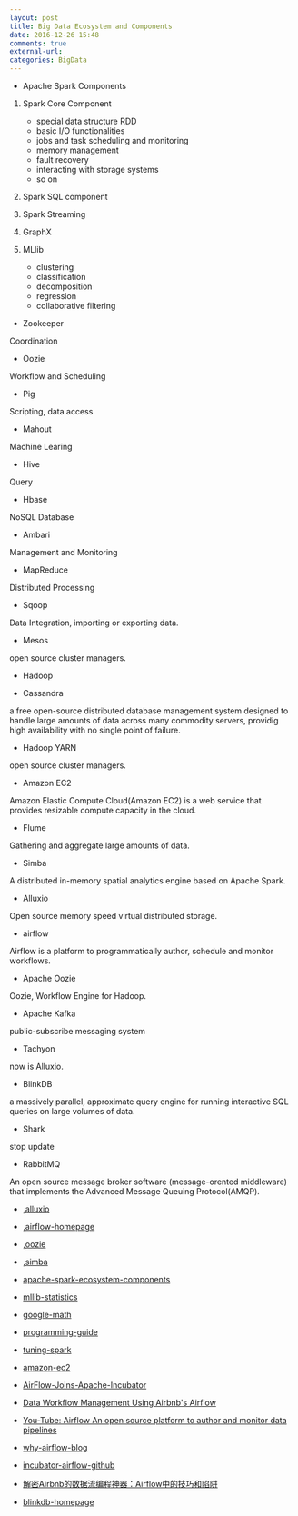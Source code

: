 ```yaml
---
layout: post
title: Big Data Ecosystem and Components
date: 2016-12-26 15:48
comments: true
external-url: 
categories: BigData
---
```



- Apache Spark Components

1. Spark Core Component
	- special data structure RDD
	- basic I/O functionalities
	- jobs and task scheduling and monitoring
	- memory management
	- fault recovery
	- interacting with storage systems
	- so on

2. Spark SQL component

3. Spark Streaming

4. GraphX

5. MLlib
	- clustering
	- classification
	- decomposition
	- regression
	- collaborative filtering


- Zookeeper

Coordination

- Oozie

Workflow and Scheduling


- Pig

Scripting, data access


- Mahout

Machine Learing


- Hive

Query


- Hbase

NoSQL Database


- Ambari

Management and Monitoring


- MapReduce

Distributed Processing


- Sqoop

Data Integration, importing or exporting data.


- Mesos

open source cluster managers.


- Hadoop


- Cassandra

a free open-source distributed database management system designed to handle large amounts of data across many commodity servers, providig high availability with no single point of failure.

- Hadoop YARN

open source cluster managers.


- Amazon EC2

Amazon Elastic Compute Cloud(Amazon EC2) is a web service that provides resizable compute capacity in the cloud.


- Flume

Gathering and aggregate large amounts of data.

- Simba

A distributed in-memory spatial analytics engine based on Apache Spark.


- Alluxio

Open source memory speed virtual distributed storage.


- airflow

Airflow is a platform to programmatically author, schedule and monitor workflows.


- Apache Oozie

Oozie, Workflow Engine for Hadoop.


- Apache Kafka

public-subscribe messaging system


- Tachyon

now is Alluxio.


- BlinkDB

a massively parallel, approximate query engine for running interactive SQL queries on large volumes of data.


- Shark

stop update


- RabbitMQ

An open source message broker software (message-orented middleware) that implements the Advanced Message Queuing Protocol(AMQP).




- [,alluxio](http://www.alluxio.org/)

- [,airflow-homepage](http://airflow.incubator.apache.org/)

- [,oozie](http://oozie.apache.org/)

- [,simba](http://www.cs.utah.edu/~dongx/simba/)

- [apache-spark-ecosystem-components](https://www.dezyre.com/article/apache-spark-ecosystem-and-spark-components/219)

- [mllib-statistics](https://spark.apache.org/docs/2.0.2/mllib-statistics.html)

- [google-math](http://www.changhai.org/articles/technology/misc/google_math.php)

- [programming-guide](http://spark.apache.org/docs/latest/programming-guide.html)

- [tuning-spark](http://spark.apache.org/docs/latest/tuning.html)

- [amazon-ec2](https://aws.amazon.com/ec2/)

- [AirFlow-Joins-Apache-Incubator](https://www.infoq.com/news/2016/04/AirFlow-Joins-Apache-Incubator)

- [Data Workflow Management Using Airbnb's Airflow](https://www.infoq.com/news/2015/09/Workflow-Managmnt-Airbnb-Airflow)

- [You-Tube: Airflow An open source platform to author and monitor data pipelines ](https://www.youtube.com/watch?v=oYp49mBwH60)

- [why-airflow-blog](https://www.agari.com/airflow-agari/)

- [incubator-airflow-github](https://github.com/apache/incubator-airflow)

- [解密Airbnb的数据流编程神器：Airflow中的技巧和陷阱](https://segmentfault.com/a/1190000005078547)

- [blinkdb-homepage](http://blinkdb.org/)


